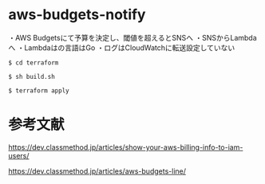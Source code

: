 # aws-budgets-notify

・AWS Budgetsにて予算を決定し、閾値を超えるとSNSへ
・SNSからLambdaへ
・Lambdaはの言語はGo
・ログはCloudWatchに転送設定していない

```
$ cd terraform

$ sh build.sh

$ terraform apply
```

# 参考文献

https://dev.classmethod.jp/articles/show-your-aws-billing-info-to-iam-users/

https://dev.classmethod.jp/articles/aws-budgets-line/
